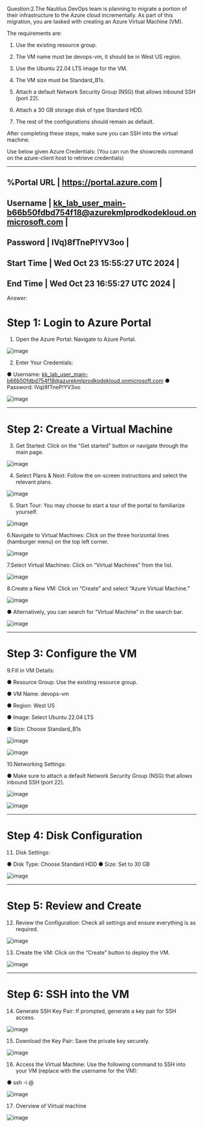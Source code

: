 Question:2.The Nautilus DevOps team is planning to migrate a portion of their infrastructure to the Azure cloud incrementally. As part of this migration, you are tasked with creating an Azure Virtual Machine (VM).

The requirements are:

1) Use the existing resource group.

2) The VM name must be devops-vm, it should be in West US region.

3) Use the Ubuntu 22.04 LTS image for the VM.

4) The VM size must be Standard_B1s.

5) Attach a default Network Security Group (NSG) that allows inbound SSH (port 22).

6) Attach a 30 GB storage disk of type Standard HDD.

7) The rest of the configurations should remain as default.

After completing these steps, make sure you can SSH into the virtual machine.

Use below given Azure Credentials: (You can run the showcreds command on the azure-client host to retrieve credentials)

---------------------------------------------------------------------------------------
%Portal URL	| https://portal.azure.com                                                |
---------------------------------------------------------------------------------------
 Username	  | kk_lab_user_main-b66b50fdbd754f18@azurekmlprodkodekloud.onmicrosoft.com |
---------------------------------------------------------------------------------------
 Password	  | IVq)8fTneP!YV3oo                                                        |
---------------------------------------------------------------------------------------
Start Time	| Wed Oct 23 15:55:27 UTC 2024                                            |
---------------------------------------------------------------------------------------
End Time	  | Wed Oct 23 16:55:27 UTC 2024                                            | 
---------------------------------------------------------------------------------------               
    

Answer:

# Step 1: Login to Azure Portal

1. Open the Azure Portal: Navigate to Azure Portal.

![image](https://github.com/user-attachments/assets/789f51f0-0b7d-4e39-b08f-8ba3127ff40d)

2. Enter Your Credentials:

● Username: kk_lab_user_main-b66b50fdbd754f18@azurekmlprodkodekloud.onmicrosoft.com
● Password: IVq)8fTneP!YV3oo

![image](https://github.com/user-attachments/assets/c055fc59-c7e3-42bd-a5fa-c78290215cc8)

---------------------------------------------------------------------------------------------------

# Step 2: Create a Virtual Machine

3. Get Started: Click on the "Get started" button or navigate through the main page.

![image](https://github.com/user-attachments/assets/b4eb8065-f6d5-48c1-a4f0-e92ecfb5d3cf)

4. Select Plans & Next: Follow the on-screen instructions and select the relevant plans.

![image](https://github.com/user-attachments/assets/a0602dc4-8017-4756-9407-d6cf8945d31e)

5. Start Tour: You may choose to start a tour of the portal to familiarize yourself.

![image](https://github.com/user-attachments/assets/40196b8a-5531-44fc-bc6e-651d3460d299)

6.Navigate to Virtual Machines: Click on the three horizontal lines (hamburger menu) on the top left corner.

![image](https://github.com/user-attachments/assets/7e5ef92c-7323-48bc-a5a6-665608e9caa4)

7.Select Virtual Machines: Click on “Virtual Machines” from the list.

![image](https://github.com/user-attachments/assets/87ba5ac1-fe1d-47be-ba6e-f8ec476e0a78)

8.Create a New VM: Click on “Create” and select “Azure Virtual Machine.”

![image](https://github.com/user-attachments/assets/8016573a-2455-4081-b9fd-2597bd164a33)
  
● Alternatively, you can search for “Virtual Machine” in the search bar.

![image](https://github.com/user-attachments/assets/f9981d05-f83f-4d2d-b4aa-33b984e4bb85)

---------------------------------------------------------------------------------------------------

# Step 3: Configure the VM

9.Fill in VM Details:

● Resource Group: Use the existing resource group.

● VM Name: devops-vm

● Region: West US

● Image: Select Ubuntu 22.04 LTS

● Size: Choose Standard_B1s

![image](https://github.com/user-attachments/assets/404f2ebd-a3a3-441f-a16e-0345c92f505b)

![image](https://github.com/user-attachments/assets/741e855e-a1d3-41c8-983e-c56b81a2297a)

10.Networking Settings:

● Make sure to attach a default Network Security Group (NSG) that allows inbound SSH (port 22).

![image](https://github.com/user-attachments/assets/d5574785-cbb0-430d-9985-8102a7a24b0a)

![image](https://github.com/user-attachments/assets/bbceafdf-bc8c-429d-8832-c05911f722ca)

---------------------------------------------------------------------------------------------------

# Step 4: Disk Configuration

11. Disk Settings:

● Disk Type: Choose Standard HDD
● Size: Set to 30 GB

![image](https://github.com/user-attachments/assets/8c7487c0-7f31-4a28-8aff-31368442b1a8)

---------------------------------------------------------------------------------------------------

# Step 5: Review and Create

12. Review the Configuration: Check all settings and ensure everything is as required.

![image](https://github.com/user-attachments/assets/c81193da-3c17-49a3-96f2-78184ecb2712)

13. Create the VM: Click on the “Create” button to deploy the VM.

![image](https://github.com/user-attachments/assets/b9fd4725-e31f-4bca-a312-d3a6e22b3111)

---------------------------------------------------------------------------------------------------

# Step 6: SSH into the VM

14. Generate SSH Key Pair: If prompted, generate a key pair for SSH access.

![image](https://github.com/user-attachments/assets/9b40751a-e77b-4c38-b78e-314af004335a)

15. Download the Key Pair: Save the private key securely.

![image](https://github.com/user-attachments/assets/efcf666e-6a72-4b66-9e7e-27e71a45969a)

16. Access the Virtual Machine: Use the following command to SSH into your VM (replace <username> with the username for the VM):

● ssh -i <path-to-private-key> <username>@<public-ip-address>

![image](https://github.com/user-attachments/assets/42e23a9c-7884-4eaf-a7ef-842f709fc1eb)

17. Overview of Virtual machine

![image](https://github.com/user-attachments/assets/12b8dea3-46bf-441c-b684-d1158d1afad1)
